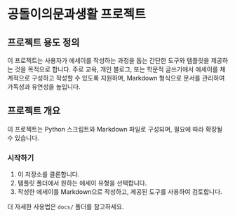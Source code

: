 # 공돌이의문과생활 프로젝트

## 프로젝트 용도 정의

이 프로젝트는 사용자가 에세이를 작성하는 과정을 돕는 간단한 도구와 템플릿을 제공하는 것을 목적으로 합니다. 
주로 교육, 개인 블로그, 또는 학문적 글쓰기에서 에세이를 체계적으로 구성하고 작성할 수 있도록 지원하며, Markdown 형식으로 문서를 관리하여 가독성과 유연성을 높입니다.

## 프로젝트 개요
이 프로젝트는 Python 스크립트와 Markdown 파일로 구성되며, 필요에 따라 확장될 수 있습니다.

### 시작하기

1. 이 저장소를 클론합니다.
2. 템플릿 폴더에서 원하는 에세이 유형을 선택합니다.
3. 작성한 에세이를 Markdown으로 작성하고, 제공된 도구를 사용하여 검토합니다.

더 자세한 사용법은 `docs/` 폴더를 참고하세요.

